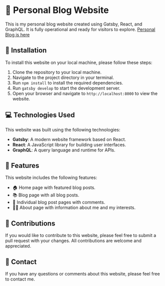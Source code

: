# 📝 Personal Blog Website

This is my personal blog website created using Gatsby, React, and GraphQL. It is fully operational and ready for visitors to explore. [Personal Blog is here](https://gatsby-bootcamp-tau.vercel.app/)


## 🚀 Installation

To install this website on your local machine, please follow these steps:

1. Clone the repository to your local machine.
2. Navigate to the project directory in your terminal.
3. Run `npm install` to install the required dependencies.
4. Run `gatsby develop` to start the development server.
5. Open your browser and navigate to `http://localhost:8000` to view the website.

## 💻 Technologies Used

This website was built using the following technologies:

- **Gatsby**: A modern website framework based on React.
- **React**: A JavaScript library for building user interfaces.
- **GraphQL**: A query language and runtime for APIs.

## 🎉 Features

This website includes the following features:

- 🏠 Home page with featured blog posts.
- 📚 Blog page with all blog posts.
- 📝 Individual blog post pages with comments.
- 🧑‍💼 About page with information about me and my interests.

## 🤝 Contributions

If you would like to contribute to this website, please feel free to submit a pull request with your changes. All contributions are welcome and appreciated.

## 📧 Contact

If you have any questions or comments about this website, please feel free to contact me.
